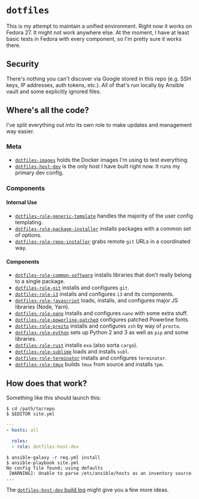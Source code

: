 # `dotfiles`

This is my attempt to maintain a unified environment. Right now it works on Fedora 27. It might not work anywhere else. At the moment, I have at least basic tests in Fedora with every component, so I'm pretty sure it works there.

## Security

There's nothing you can't discover via Google stored in this repo (e.g. SSH keys, IP addresses, auth tokens, etc.). All of that's run locally by Ansible vault and some explicitly ignored files.

## Where's all the code?

I've split everything out into its own role to make updates and management way easier.

### Meta
* [`dotfiles-images`](https://github.com/thecjharries/dotfiles-images) holds the Docker images I'm using to test everything.
* [`dotfiles-host-dev`](https://github.com/thecjharries/dotfiles-host-dev) is the only host I have built right now. It runs my primary dev config.

### Components

#### Internal Use
* [`dotfiles-role-generic-template`](https://github.com/thecjharries/dotfiles-role-generic-template) handles the majority of the user config templating.
* [`dotfiles-role-package-installer`](https://github.com/thecjharries/dotfiles-role-package-installer) installs packages with a common set of options.
* [`dotfiles-role-repo-installer`](https://github.com/thecjharries/dotfiles-role-repo-installer) grabs remote `git` URLs in a coordinated way.

#### Components
* [`dotfiles-role-common-software`](https://github.com/thecjharries/dotfiles-role-common-software) installs libraries that don't really belong to a single package.
* [`dotfiles-role-git`](https://github.com/thecjharries/dotfiles-role-git) installs and configures `git`.
* [`dotfiles-role-i3`](https://github.com/thecjharries/dotfiles-role-i3) installs and configures `i3` and its components.
* [`dotfiles-role-javascript`](https://github.com/thecjharries/dotfiles-role-javascript) loads, installs, and configures major JS libraries (Node, Yarn).
* [`dotfiles-role-nano`](https://github.com/thecjharries/dotfiles-role-nano) installs and configures `nano` with some extra stuff.
* [`dotfiles-role-powerline-patched`](https://github.com/thecjharries/dotfiles-role-powerline-patched) configures patched Powerline fonts.
* [`dotfiles-role-prezto`](https://github.com/thecjharries/dotfiles-role-prezto) installs and configures `zsh` by way of `prezto`.
* [`dotfiles-role-python`](https://github.com/thecjharries/dotfiles-role-python) sets up Python 2 and 3 as well as `pip` and some libraries.
* [`dotfiles-role-rust`](https://github.com/thecjharries/dotfiles-role-rust) installs `exa` (also sorta `cargo`).
* [`dotfiles-role-sublime`](https://github.com/thecjharries/dotfiles-role-sublime) loads and installs `subl`.
* [`dotfiles-role-terminator`](https://github.com/thecjharries/dotfiles-role-terminator) installs and configures `terminator`.
* [`dotfiles-role-tmux`](https://github.com/thecjharries/dotfiles-role-tmux) builds `tmux` from source and installs `tpm`.

## How does that work?

Something like this should launch this:

```sh-session
$ cd /path/to/repo
$ $EDITOR site.yml
```

```yml
---
- hosts: all

  roles:
  - role: dotfiles-host-dev
```

```sh-session
$ ansible-galaxy -r req.yml install
$ ansible-playbook site.yml
No config file found; using defaults
 [WARNING]: Unable to parse /etc/ansible/hosts as an inventory source
...
```

The [`dotfiles-host-dev` build log](https://travis-ci.org/thecjharries/dotfiles-host-dev) might give you a few more ideas.
